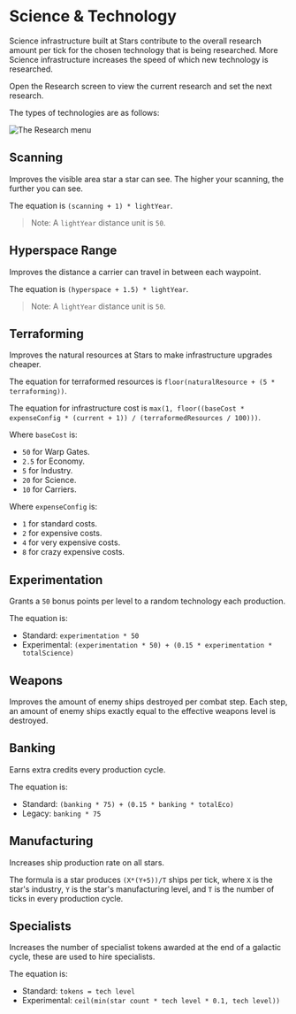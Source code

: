 # Science & Technology

Science infrastructure built at Stars contribute to the overall research amount per tick for the chosen technology that is being researched. More Science infrastructure increases the speed of which new technology is researched.

Open the Research screen to view the current research and set the next research. 

The types of technologies are as follows:

![The Research menu](img/research-menu.png)

## Scanning

Improves the visible area star a star can see. The higher your scanning, the further you can see. 

The equation is `(scanning + 1) * lightYear`.

> Note: A `lightYear` distance unit is `50`.

## Hyperspace Range

Improves the distance a carrier can travel in between each waypoint. 

The equation is `(hyperspace + 1.5) * lightYear`.

> Note: A `lightYear` distance unit is `50`.

## Terraforming

Improves the natural resources at Stars to make infrastructure upgrades cheaper. 

The equation for terraformed resources is `floor(naturalResource + (5 * terraforming))`.

The equation for infrastructure cost is `max(1, floor((baseCost * expenseConfig * (current + 1)) / (terraformedResources / 100)))`.

Where `baseCost` is:

- `50` for Warp Gates.
- `2.5` for Economy.
- `5` for Industry.
- `20` for Science.
- `10` for Carriers.

Where `expenseConfig` is:

- `1` for standard costs.
- `2` for expensive costs.
- `4` for very expensive costs.
- `8` for crazy expensive costs.

## Experimentation

Grants a `50` bonus points per level to a random technology each production.

The equation is:

- Standard: `experimentation * 50`
- Experimental: `(experimentation * 50) + (0.15 * experimentation * totalScience)`

## Weapons

Improves the amount of enemy ships destroyed per combat step. Each step, an amount of enemy ships exactly equal to the effective weapons level is destroyed.

## Banking

Earns extra credits every production cycle. 

The equation is:

- Standard: `(banking * 75) + (0.15 * banking * totalEco)`
- Legacy: `banking * 75`

## Manufacturing

Increases ship production rate on all stars. 

The formula is a star produces `(X*(Y+5))/T` ships per tick, where `X` is the star's industry, `Y` is the star's manufacturing level, and `T` is the number of ticks in every production cycle.

## Specialists
Increases the number of specialist tokens awarded at the end of a galactic cycle, these are used to hire specialists. 

The equation is:

- Standard: `tokens = tech level`
- Experimental: `ceil(min(star count * tech level * 0.1, tech level))`
